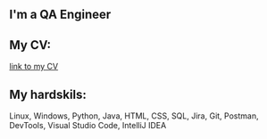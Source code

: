 ## I'm a QA Engineer
## My CV: 
[link to my CV](https://docs.google.com/document/d/1fs6OZGODtcUvfS7ZNXZ0FL4qKCQaIqNzG7OoObw8g2Q/edit?usp=sharing)
## My hardskils:
Linux, Windows, Python, Java, HTML, CSS, SQL, Jira, Git, Postman, DevTools,  Visual Studio Code, IntelliJ IDEA
